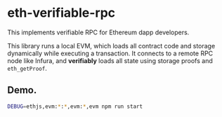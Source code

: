 eth-verifiable-rpc
==================

This implements verifiable RPC for Ethereum dapp developers.

This library runs a local EVM, which loads all contract code and storage dynamically while executing a transaction. It connects to a remote RPC node like Infura, and **verifiably** loads all state using storage proofs and `eth_getProof`.

## Demo.

```sh
DEBUG=ethjs,evm:*:*,evm:*,evm npm run start
```

```js

```